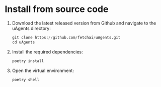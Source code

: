 # Install from source code

1. Download the latest released version from Github and navigate to the uAgents directory:

    ```py
    git clone https://github.com/fetchai/uAgents.git
    cd uAgents
    ```

2. Install the required dependencies:

    ```py
    poetry install
    ```

3. Open the virtual environment:

    ```py
    poetry shell
    ```
